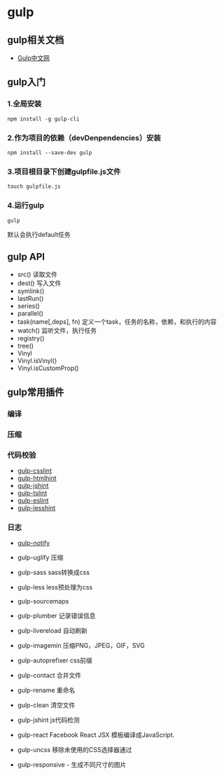 # gulp

## gulp相关文档

* [Gulp中文网](https://www.gulpjs.com.cn/)

## gulp入门

### 1.全局安装

```
npm install -g gulp-cli
```

### 2.作为项目的依赖（devDenpendencies）安装

```
npm install --save-dev gulp
```

### 3.项目根目录下创建gulpfile.js文件

```
touch gulpfile.js
```

### 4.运行gulp

```
gulp
```
默认会执行default任务

## gulp API

- src() 读取文件
- dest() 写入文件
- symlink()
- lastRun()
- series()
- parallel()
- task(name[,deps], fn) 定义一个task，任务的名称，依赖，和执行的内容
- watch() 监听文件，执行任务
- registry()
- tree()
- Vinyl
- Vinyl.isVinyl()
- Vinyl.isCustomProp()

## gulp常用插件

### 编译

### 压缩

### 代码校验

* [gulp-csslint]()
* [gulp-htmlhint]()
* [gulp-jshint]()
* [gulp-tslint]()
* [gulp-eslint]()
* [gulp-lesshint](https://github.com/lesshint/lesshint)

### 日志
* [gulp-notify](https://github.com/mikaelbr/gulp-notify)


* gulp-uglify  压缩
* gulp-sass  sass转换成css
* gulp-less less预处理为css
* gulp-sourcemaps
* gulp-plumber   记录错误信息
* gulp-livereload     自动刷新
* gulp-imagemin     压缩PNG，JPEG，GIF，SVG
* gulp-autoprefixer  css前缀
* gulp-contact    合并文件
* gulp-rename   重命名
* gulp-clean  清空文件
* gulp-jshint    js代码检测
* gulp-react   Facebook React JSX 模板编译成JavaScript.
* gulp-uncss   移除未使用的CSS选择器通过
* gulp-responsive - 生成不同尺寸的图片
